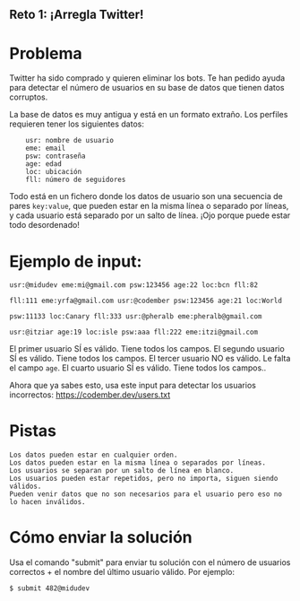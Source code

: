 ## Reto 1: ¡Arregla Twitter!

# Problema

Twitter ha sido comprado y quieren eliminar los bots. Te han pedido ayuda para detectar el número de usuarios en su base de datos que tienen datos corruptos.

La base de datos es muy antigua y está en un formato extraño. Los perfiles requieren tener los siguientes datos:
```
    usr: nombre de usuario
    eme: email
    psw: contraseña
    age: edad
    loc: ubicación
    fll: número de seguidores
```

Todo está en un fichero donde los datos de usuario son una secuencia de pares `key:value`, que pueden estar en la misma línea o separado por líneas, y cada usuario está separado por un salto de línea. ¡Ojo porque puede estar todo desordenado!

# Ejemplo de input:

```
usr:@midudev eme:mi@gmail.com psw:123456 age:22 loc:bcn fll:82

fll:111 eme:yrfa@gmail.com usr:@codember psw:123456 age:21 loc:World

psw:11133 loc:Canary fll:333 usr:@pheralb eme:pheralb@gmail.com

usr:@itziar age:19 loc:isle psw:aaa fll:222 eme:itzi@gmail.com
```

El primer usuario SÍ es válido. Tiene todos los campos.
El segundo usuario SÍ es válido. Tiene todos los campos.
El tercer usuario NO es válido. Le falta el campo `age`.
El cuarto usuario SÍ es válido. Tiene todos los campos..

Ahora que ya sabes esto, usa este input para detectar los usuarios incorrectos: https://codember.dev/users.txt

# Pistas

    Los datos pueden estar en cualquier orden.
    Los datos pueden estar en la misma línea o separados por líneas.
    Los usuarios se separan por un salto de línea en blanco.
    Los usuarios pueden estar repetidos, pero no importa, siguen siendo válidos.
    Pueden venir datos que no son necesarios para el usuario pero eso no lo hacen inválidos.

# Cómo enviar la solución

Usa el comando "submit" para enviar tu solución con el número de usuarios correctos + el nombre del último usuario válido. Por ejemplo:

`$ submit 482@midudev`
